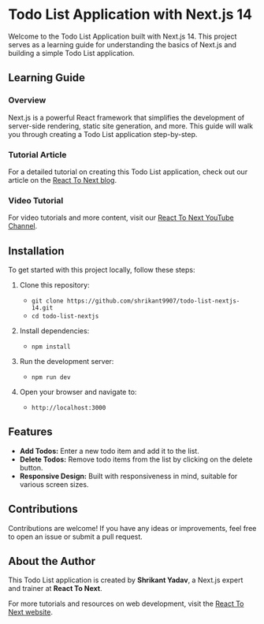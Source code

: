 # Todo List Application with Next.js 14

Welcome to the Todo List Application built with Next.js 14. This project serves as a learning guide for understanding the basics of Next.js and building a simple Todo List application.

## Learning Guide

### Overview
Next.js is a powerful React framework that simplifies the development of server-side rendering, static site generation, and more. This guide will walk you through creating a Todo List application step-by-step.

### Tutorial Article
For a detailed tutorial on creating this Todo List application, check out our article on the [React To Next blog](https://reacttonext.com/create-a-todo-list-application-with-next-js-14/).

### Video Tutorial
For video tutorials and more content, visit our [React To Next YouTube Channel](https://www.youtube.com/@reacttonext).

## Installation
To get started with this project locally, follow these steps:

1. Clone this repository:
   - `git clone https://github.com/shrikant9907/todo-list-nextjs-14.git`
   - `cd todo-list-nextjs`

2. Install dependencies:
   - `npm install`

3. Run the development server:
   - `npm run dev`

4. Open your browser and navigate to:
   - `http://localhost:3000`

## Features
- **Add Todos:** Enter a new todo item and add it to the list.
- **Delete Todos:** Remove todo items from the list by clicking on the delete button.
- **Responsive Design:** Built with responsiveness in mind, suitable for various screen sizes.

## Contributions
Contributions are welcome! If you have any ideas or improvements, feel free to open an issue or submit a pull request.

## About the Author
This Todo List application is created by **Shrikant Yadav**, a Next.js expert and trainer at **React To Next**.

For more tutorials and resources on web development, visit the [React To Next website](https://reacttonext.com).
